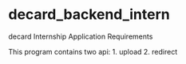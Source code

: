 # decard_backend_intern

decard Internship Application Requirements

This program contains two api:
	1. upload
	2. redirect
